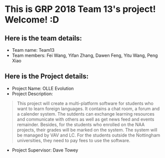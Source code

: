 # This is GRP 2018 Team 13's project! Welcome! :D

## Here is the team details:
+ Team name: Team13
+ Team members: Fei Wang, Yifan Zhang, Dawen Feng, Yitu Wang, Peng Xiao

## Here is the Project details:
+ Project Name: OLLE Evolution
+ Project Description: 
> This project will create a multi-platform software for students who want to learn foreign languages. It contains a chat room, a forum and a calender system. The sutdents can exchange learning resources and communicate with others as well as get news feed and events remainder. Besides, for the students who enrolled on the NAA projects, their grades will be marked on the system. The system will be managed by VAV and LC. For the students outside the Nottingham universities, they need to pay fees to use the software.
+ Project Supervisor: Dave Towey
